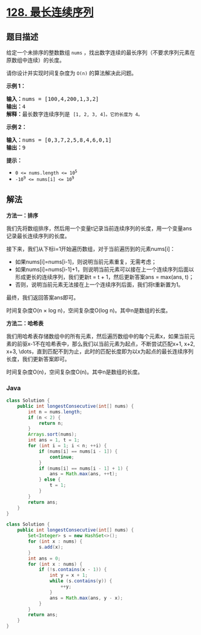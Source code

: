 # [128. 最长连续序列](https://leetcode.cn/problems/longest-consecutive-sequence)

## 题目描述

<p>给定一个未排序的整数数组 <code>nums</code> ，找出数字连续的最长序列（不要求序列元素在原数组中连续）的长度。</p>

<p>请你设计并实现时间复杂度为 <code>O(n)</code><em> </em>的算法解决此问题。</p>



<p><strong>示例 1：</strong></p>

<pre>
<strong>输入：</strong>nums = [100,4,200,1,3,2]
<strong>输出：</strong>4
<strong>解释：</strong>最长数字连续序列是 <code>[1, 2, 3, 4]。它的长度为 4。</code></pre>

<p><strong>示例 2：</strong></p>

<pre>
<strong>输入：</strong>nums = [0,3,7,2,5,8,4,6,0,1]
<strong>输出：</strong>9
</pre>



<p><strong>提示：</strong></p>

<ul>
	<li><code>0 <= nums.length <= 10<sup>5</sup></code></li>
	<li><code>-10<sup>9</sup> <= nums[i] <= 10<sup>9</sup></code></li>
</ul>

## 解法

**方法一：排序**

我们先将数组排序，然后用一个变量t记录当前连续序列的长度，用一个变量ans记录最长连续序列的长度。

接下来，我们从下标i=1开始遍历数组，对于当前遍历到的元素nums[i]：

-   如果nums[i]=nums[i-1]，则说明当前元素重复，无需考虑；
-   如果nums[i]=nums[i-1]+1，则说明当前元素可以接在上一个连续序列后面以形成更长的连续序列，我们更新t = t + 1，然后更新答案ans = max(ans, t)；
-   否则，说明当前元素无法接在上一个连续序列后面，我们将t重新置为1。

最终，我们返回答案ans即可。

时间复杂度O(n × log n)，空间复杂度O(log n)。其中n是数组的长度。

**方法二：哈希表**

我们用哈希表存储数组中的所有元素，然后遍历数组中的每个元素x，如果当前元素的前驱x-1不在哈希表中，那么我们以当前元素为起点，不断尝试匹配x+1, x+2, x+3, \dots，直到匹配不到为止，此时的匹配长度即为以x为起点的最长连续序列长度，我们更新答案即可。

时间复杂度O(n)，空间复杂度O(n)。其中n是数组的长度。

### **Java**

```java
class Solution {
    public int longestConsecutive(int[] nums) {
        int n = nums.length;
        if (n < 2) {
            return n;
        }
        Arrays.sort(nums);
        int ans = 1, t = 1;
        for (int i = 1; i < n; ++i) {
            if (nums[i] == nums[i - 1]) {
                continue;
            }
            if (nums[i] == nums[i - 1] + 1) {
                ans = Math.max(ans, ++t);
            } else {
                t = 1;
            }
        }
        return ans;
    }
}
```

```java
class Solution {
    public int longestConsecutive(int[] nums) {
        Set<Integer> s = new HashSet<>();
        for (int x : nums) {
            s.add(x);
        }
        int ans = 0;
        for (int x : nums) {
            if (!s.contains(x - 1)) {
                int y = x + 1;
                while (s.contains(y)) {
                    ++y;
                }
                ans = Math.max(ans, y - x);
            }
        }
        return ans;
    }
}
```
